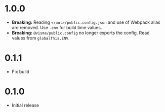 # 1.0.0

- **Breaking:** Reading `<root>/public.config.json` and use of Webpack alias are removed. Use `.env` for build time values.
- **Breaking:** `@visma/public.config` no longer exports the config. Read values from `globalThis.ENV`.

# 0.1.1

- Fix build

# 0.1.0

- Initial release
